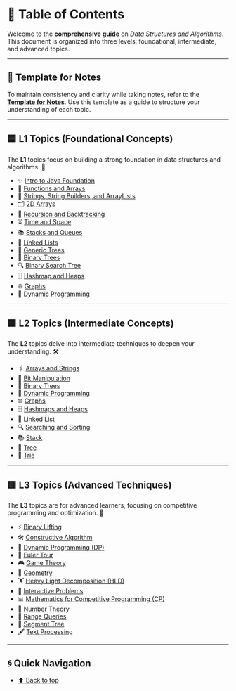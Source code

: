 # 🌟 Table of Contents

Welcome to the **comprehensive guide** on _Data Structures and Algorithms_.  
This document is organized into three levels: foundational, intermediate, and advanced topics.

---

## 📝 Template for Notes

To maintain consistency and clarity while taking notes, refer to the  
[**Template for Notes**](Template%20for%20Notes.md). Use this template as a guide to structure your understanding of each topic.

---

## 🟦 L1 Topics (Foundational Concepts)

The **L1** topics focus on building a strong foundation in data structures and algorithms. 🚀  

- ✨ [Intro to Java Foundation](L1/Intro%20to%20Java%20Foundation.md)  
- 📂 [Functions and Arrays](L1/Functions%20and%20Arrays.md)  
- 🧵 [Strings, String Builders, and ArrayLists](L1/Strings%2C%20String%20Builders%20and%20ArrayLists.md)  
- 🗂️ [2D Arrays](L1/2D%20Arrays.md)  
- 🔄 [Recursion and Backtracking](L1/Recursion%20and%20Backtracking.md)  
- ⏳ [Time and Space](L1/Time%20and%20Space.md)  
- 📚 [Stacks and Queues](L1/Stacks%20and%20Queues.md)  
- 🔗 [Linked Lists](L1/Linked%20Lists.md)  
- 🌳 [Generic Trees](L1/Generic%20Trees.md)  
- 🌲 [Binary Trees](L1/Binary%20Trees.md)  
- 🔍 [Binary Search Tree](L1/Binary%20Search%20Tree.md)  
- 🗄️ [Hashmap and Heaps](L1/Hashmap%20and%20Heaps.md)  
- 🌐 [Graphs](L1/Graphs.md)  
- 🧩 [Dynamic Programming](L1/Dynamic%20Programming.md)  

---

## 🟩 L2 Topics (Intermediate Concepts)

The **L2** topics delve into intermediate techniques to deepen your understanding. 🛠️  

- 🖇️ [Arrays and Strings](L2/Arrays%20and%20Strings.md)  
- 🧮 [Bit Manipulation](L2/Bit%20Manipulation.md)  
- 🌲 [Binary Trees](L2/Binary%20Trees.md)  
- 🧩 [Dynamic Programming](L2/Dynamic%20Programming.md)  
- 🌐 [Graphs](L2/Graphs.md)  
- 🗄️ [Hashmaps and Heaps](L2/Hashmaps%20and%20Heaps.md)  
- 🔗 [Linked List](L2/Linked%20List.md)  
- 🔍 [Searching and Sorting](L2/Searching%20and%20Sorting.md)  
- 📚 [Stack](L2/Stack.md)  
- 🌳 [Tree](L2/Tree.md)  
- 📖 [Trie](L2/Trie.md)  

---

## 🟥 L3 Topics (Advanced Techniques)

The **L3** topics are for advanced learners, focusing on competitive programming and optimization. 🎯  

- ⚡ [Binary Lifting](L3/Binary%20Lifting.md)  
- 🛠️ [Constructive Algorithm](L3/Constructive%20Algorithm.md)  
- 🧩 [Dynamic Programming (DP)](L3/DP.md)  
- 🔁 [Euler Tour](L3/Euler%20Tour.md)  
- 🎮 [Game Theory](L3/Game%20Theory.md)  
- 📐 [Geometry](L3/Geometry.md)  
- 🏋️ [Heavy Light Decomposition (HLD)](L3/HLD.md)  
- 💬 [Interactive Problems](L3/Interactive%20Problems.md)  
- 📊 [Mathematics for Competitive Programming (CP)](L3/Maths%20for%20CP.md)  
- 🔢 [Number Theory](L3/Number%20Theory.md)  
- 📏 [Range Queries](L3/Range%20Queries.md)  
- 🌲 [Segment Tree](L3/Segment%20Tree.md)  
- 🖋️ [Text Processing](L3/Text%20Processing.md)  

---

## 🌀 Quick Navigation

- [⬆️ Back to top](#table-of-contents)
